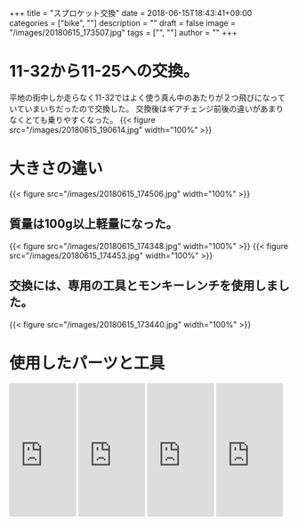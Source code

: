 ﻿+++
title = "スプロケット交換"
date = 2018-06-15T18:43:41+09:00
categories = ["bike", ""]
description = ""
draft = false
image = "/images/20180615_173507.jpg"
tags = ["", ""]
author = ""
+++


# 11-32から11-25への交換。

平地の街中しか走らなく11-32ではよく使う真ん中のあたりが２つ飛びになっていていまいちだったので交換した。
交換後はギアチェンジ前後の違いがあまりなくとても乗りやすくなった。
{{< figure src="/images/20180615_190614.jpg" width="100%" >}}


# 大きさの違い
{{< figure src="/images/20180615_174506.jpg" width="100%" >}}

## 質量は100g以上軽量になった。

{{< figure src="/images/20180615_174348.jpg" width="100%" >}}
{{< figure src="/images/20180615_174453.jpg" width="100%" >}}




## 交換には、専用の工具とモンキーレンチを使用しました。

{{< figure src="/images/20180615_173440.jpg" width="100%" >}}



# 使用したパーツと工具

<iframe style="width:120px;height:240px;" marginwidth="0" marginheight="0" scrolling="no" frameborder="0" src="https://rcm-fe.amazon-adsystem.com/e/cm?ref=qf_sp_asin_til&t=yokochi-22&m=amazon&o=9&p=8&l=as1&IS1=1&detail=1&asins=B01ESOM0GU&linkId=2dd1e6cb922d0bc256619aaa1e5d4c5b&bc1=ffffff&lt1=_top&fc1=333333&lc1=0066c0&bg1=ffffff&f=ifr">
    </iframe>

<iframe style="width:120px;height:240px;" marginwidth="0" marginheight="0" scrolling="no" frameborder="0" src="https://rcm-fe.amazon-adsystem.com/e/cm?ref=qf_sp_asin_til&t=yokochi-22&m=amazon&o=9&p=8&l=as1&IS1=1&detail=1&asins=B001R42CF4&linkId=a40592afeed04834121d6c779a87f6f4&bc1=ffffff&lt1=_top&fc1=333333&lc1=0066c0&bg1=ffffff&f=ifr">
    </iframe>

<iframe style="width:120px;height:240px;" marginwidth="0" marginheight="0" scrolling="no" frameborder="0" src="https://rcm-fe.amazon-adsystem.com/e/cm?ref=qf_sp_asin_til&t=yokochi-22&m=amazon&o=9&p=8&l=as1&IS1=1&detail=1&asins=B0013GNCCI&linkId=140acca05c849362f3ad0637ba4f0a84&bc1=ffffff&lt1=_top&fc1=333333&lc1=0066c0&bg1=ffffff&f=ifr">
    </iframe>

<iframe style="width:120px;height:240px;" marginwidth="0" marginheight="0" scrolling="no" frameborder="0" src="https://rcm-fe.amazon-adsystem.com/e/cm?ref=qf_sp_asin_til&t=yokochi-22&m=amazon&o=9&p=8&l=as1&IS1=1&detail=1&asins=B003YUKJDG&linkId=fda404670dd00452e8d7081bbc102333&bc1=ffffff&lt1=_top&fc1=333333&lc1=0066c0&bg1=ffffff&f=ifr">
    </iframe>



